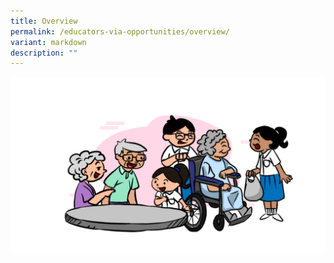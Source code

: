 ```yaml
---
title: Overview
permalink: /educators-via-opportunities/overview/
variant: markdown
description: ""
---
```

![](/images/Opportunities_for_VIAv2.png)